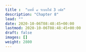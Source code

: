 ```yaml
---
title :  "บทที่ ๘ ระบบไฟ 3 เฟส"
description: "Chapter 8"
lead: ""
date: 2020-10-06T08:48:45+00:00
lastmod: 2020-10-06T08:48:45+00:00
draft: false
images: []
weight: 2800
---
```

